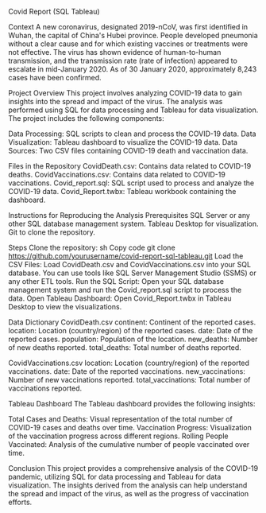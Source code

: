 Covid Report (SQL Tableau)

Context
A new coronavirus, designated 2019-nCoV, was first identified in Wuhan, the capital of China's Hubei province. People developed pneumonia without a clear cause and for which existing vaccines or treatments were not effective. The virus has shown evidence of human-to-human transmission, and the transmission rate (rate of infection) appeared to escalate in mid-January 2020. As of 30 January 2020, approximately 8,243 cases have been confirmed.

Project Overview
This project involves analyzing COVID-19 data to gain insights into the spread and impact of the virus. The analysis was performed using SQL for data processing and Tableau for data visualization. The project includes the following components:

Data Processing: SQL scripts to clean and process the COVID-19 data.
Data Visualization: Tableau dashboard to visualize the COVID-19 data.
Data Sources: Two CSV files containing COVID-19 death and vaccination data.

Files in the Repository
CovidDeath.csv: Contains data related to COVID-19 deaths.
CovidVaccinations.csv: Contains data related to COVID-19 vaccinations.
Covid_report.sql: SQL script used to process and analyze the COVID-19 data.
Covid_Report.twbx: Tableau workbook containing the dashboard.

Instructions for Reproducing the Analysis
Prerequisites
SQL Server or any other SQL database management system.
Tableau Desktop for visualization.
Git to clone the repository.

Steps
Clone the repository:
sh
Copy code
git clone https://github.com/yourusername/covid-report-sql-tableau.git
Load the CSV Files:
Load CovidDeath.csv and CovidVaccinations.csv into your SQL database. You can use tools like SQL Server Management Studio (SSMS) or any other ETL tools.
Run the SQL Script:
Open your SQL database management system and run the Covid_report.sql script to process the data.
Open Tableau Dashboard:
Open Covid_Report.twbx in Tableau Desktop to view the visualizations.

Data Dictionary
CovidDeath.csv
continent: Continent of the reported cases.
location: Location (country/region) of the reported cases.
date: Date of the reported cases.
population: Population of the location.
new_deaths: Number of new deaths reported.
total_deaths: Total number of deaths reported.

CovidVaccinations.csv
location: Location (country/region) of the reported vaccinations.
date: Date of the reported vaccinations.
new_vaccinations: Number of new vaccinations reported.
total_vaccinations: Total number of vaccinations reported.

Tableau Dashboard
The Tableau dashboard provides the following insights:

Total Cases and Deaths: Visual representation of the total number of COVID-19 cases and deaths over time.
Vaccination Progress: Visualization of the vaccination progress across different regions.
Rolling People Vaccinated: Analysis of the cumulative number of people vaccinated over time.

Conclusion
This project provides a comprehensive analysis of the COVID-19 pandemic, utilizing SQL for data processing and Tableau for data visualization. The insights derived from the analysis can help understand the spread and impact of the virus, as well as the progress of vaccination efforts.
